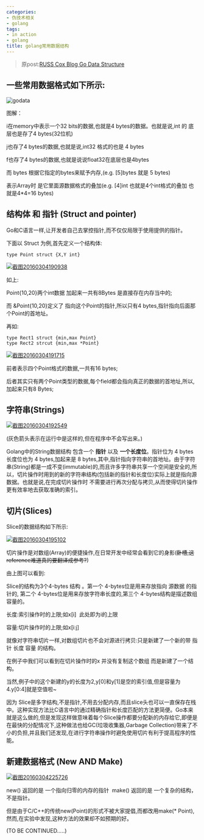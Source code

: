 ```yaml
---
categories:
- 伪技术相关
- golang
tags:
- in action
- golang
title: golang常用数据结构
---
```


> 原post:[RUSS Cox Blog Go Data Structure](http://research.swtch.com/godata)



## 一些常用数据格式如下所示:



![godata](http://scnace.cc/wordpress/wp-content/uploads/2016/03/godata.png)

图解：

i在memory中表示一个32 bits的数据,也就是4 bytes的数据。也就是说,int 的 底层也是存了4 bytes(32位机)

j也存了4 bytes的数据,也就是说,int32 格式的也是 4 bytes

f也存了4 bytes的数据,也就是说说float32在底层也是4bytes

而 bytes 根据它指定的bytes来赋予内存,(e.g. [5]bytes 就是 5 bytes)

表示Array时 是它里面源数据格式的叠加(e.g. [4]int 也就是4个int格式的叠加 也就是4*4=16 bytes)





## 结构体 和 指针 (Struct and pointer)



Go和C语言一样,让开发者自己去掌控指针,而不仅仅局限于使用提供的指针。

下面以 Struct 为例,首先定义一个结构体:



    type Point struct {X,Y int}



[![截图20160304190938](http://scnace.cc/wordpress/wp-content/uploads/2016/03/截图20160304190938-300x79.png)](http://scnace.cc/wordpress/wp-content/uploads/2016/03/截图20160304190938.png)



如上:

Point{10,20}两个int数据 加起来一共有8Bytes 是直接存在内存当中的;

而 &Point{10,20}定义了 指向这个Point的指针,所以只有4 bytes,指针指向后面那个Point的首地址。

再如:





    type Rect1 struct {min,max Point}
    type Rect2 strcut {min,max *Point}



[![截图20160304191715](http://scnace.cc/wordpress/wp-content/uploads/2016/03/截图20160304191715-300x38.png)](http://scnace.cc/wordpress/wp-content/uploads/2016/03/截图20160304191715.png)

前者表示四个Point格式的数据,一共有16 bytes;

后者其实只有两个Point类型的数据,每个field都会指向真正的数据的首地址,所以,加起来只有8 Bytes;





## 字符串(Strings)



[![截图20160304192549](http://scnace.cc/wordpress/wp-content/uploads/2016/03/截图20160304192549-300x94.png)](http://scnace.cc/wordpress/wp-content/uploads/2016/03/截图20160304192549.png)

(灰色箭头表示在运行中是这样的,但在程序中不会写出来。)

Golang中的String数据结构 包含一个 **指针** 以及 **一个长度位**。指针位为 4 bytes 长度位也为 4 bytes,加起来是 8 bytes,其中,指针指向字符串的首地址。由于字符串(String)都是一成不变(immutable)的,而且许多字符串共享一个空间是安全的,所以，切片操作时用到的新的字符串结构(包括新的指针和长度位)实际上就是指向源数据。也就是说,在完成切片操作时 不需要进行再次分配与拷贝,从而使得切片操作更有效率地去获取准确的索引。





## 切片(Slices)



Slice的数据结构如下所示:

[![截图20160304195102](http://scnace.cc/wordpress/wp-content/uploads/2016/03/截图20160304195102-300x63.png)](http://scnace.cc/wordpress/wp-content/uploads/2016/03/截图20160304195102.png)

切片操作是对数组(Array)的便捷操作,在日常开发中经常会看到它的身影(<del>卧槽,这reference难道真的要翻译成参考?</del>)

由上图可以看到:

Slice的结构为3个4-bytes 结构 。第一个 4-bytes位是用来存放指向 源数据 的指针的, 第二个 4-bytes位是用来存放字符串长度的,第三个 4-bytes结构是描述数组容量的。

长度:索引操作时的上限;如x[i]  此处即为i的上限

容量:切片操作时的上限;如x[i:j]

就像对字符串切片一样,对数组切片也不会对源进行拷贝:只是新建了一个新的带 指针 长度 容量 的结构。

在例子中我们可以看到在切片操作时的x 并没有复制这个数组 而是新建了一个结构。

当然,例子中的这个新建的y的长度为2,y[0]和y[1]是空的索引值,但是容量为4.y[0:4]就是空值啦~

因为 Slice是多字结构,不是指针,不用去分配内存,而且slice头也可以一直保存在栈中。这种实现方法比C语言中的通过精确指针和长度匹配的方法更简便。Go本来就是这么做的,但是发现这样做意味着每个Slice操作都要分配新的内存给它,即便是在最快的分配情况下,这种做法也给GC(垃圾收集器,Garbage Collection)带来了不小的负担,并且我们还发现,在进行字符串操作时避免使用切片有利于提高程序的性能。





## 新建数据格式 (New AND Make)



[![截图20160304225726](http://scnace.cc/wordpress/wp-content/uploads/2016/03/截图20160304225726-295x300.png)](http://scnace.cc/wordpress/wp-content/uploads/2016/03/截图20160304225726.png)

new() 返回的是 一个指向归零的内存的指针  make() 返回的是 一个复杂的结构，不是指针。

但是由于C/C++的传统new(Point)的形式不被大家提倡,而都改用make(* Point),然而,在实验中发现,这种方法的效果却不如预期的好。



(TO BE CONTINUED.....)

